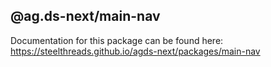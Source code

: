 ## @ag.ds-next/main-nav

Documentation for this package can be found here: https://steelthreads.github.io/agds-next/packages/main-nav
